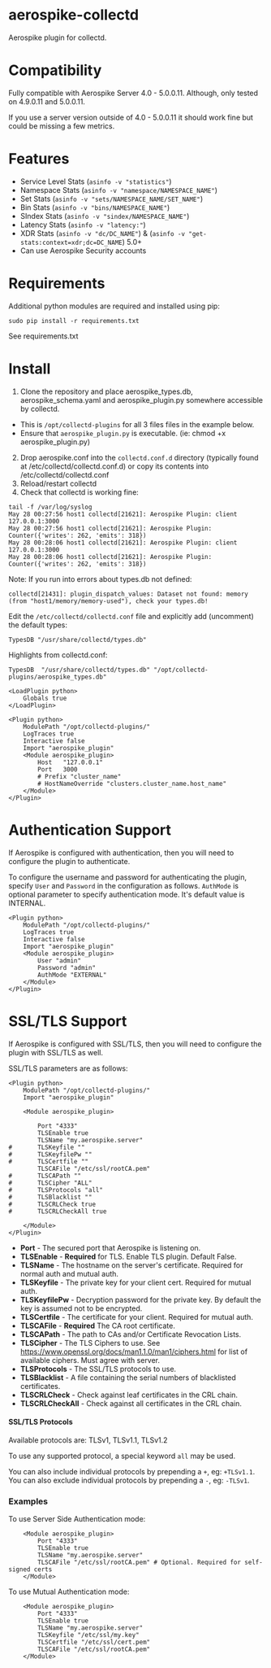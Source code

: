 aerospike-collectd
====================
Aerospike plugin for collectd.

Compatibility
=============
Fully compatible with Aerospike Server 4.0 - 5.0.0.11. Although, only tested on 4.9.0.11 and 5.0.0.11.

If you use a server version outside of 4.0 - 5.0.0.11 it should work fine but could be missing a few metrics.

Features
========
- Service Level Stats (`asinfo -v "statistics"`)
- Namespace Stats (`asinfo -v "namespace/NAMESPACE_NAME"`)
- Set Stats (`asinfo -v "sets/NAMESPACE_NAME/SET_NAME"`)
- Bin Stats (`asinfo -v "bins/NAMESPACE_NAME"`)
- SIndex Stats (`asinfo -v "sindex/NAMESPACE_NAME"`)
- Latency Stats (`asinfo -v "latency:"`)
- XDR Stats (`asinfo -v "dc/DC_NAME"`) & (`asinfo -v "get-stats:context=xdr;dc=DC_NAME`) 5.0+
- Can use Aerospike Security accounts

Requirements
============
Additional python modules are required and installed using pip:
```
sudo pip install -r requirements.txt
```

See requirements.txt

Install
=======

1. Clone the repository and place aerospike_types.db, aerospike_schema.yaml and aerospike_plugin.py somewhere accessible by collectd.
  * This is `/opt/collectd-plugins` for all 3 files files in the example below.
  * Ensure that `aerospike_plugin.py` is executable. (ie: chmod +x aerospike_plugin.py)
2. Drop aerospike.conf into the `collectd.conf.d` directory (typically found at /etc/collectd/collectd.conf.d)
or copy its contents into /etc/collectd/collectd.conf
3. Reload/restart collectd
4. Check that collectd is working fine:

```
tail -f /var/log/syslog
May 28 00:27:56 host1 collectd[21621]: Aerospike Plugin: client 127.0.0.1:3000
May 28 00:27:56 host1 collectd[21621]: Aerospike Plugin: Counter({'writes': 262, 'emits': 318})
May 28 00:28:06 host1 collectd[21621]: Aerospike Plugin: client 127.0.0.1:3000
May 28 00:28:06 host1 collectd[21621]: Aerospike Plugin: Counter({'writes': 262, 'emits': 318})
```

Note: If you run into errors about types.db not defined:

```
collectd[21431]: plugin_dispatch_values: Dataset not found: memory (from "host1/memory/memory-used"), check your types.db!
```

Edit the `/etc/collectd/collectd.conf` file and explicitly add (uncomment) the default types:

```
TypesDB "/usr/share/collectd/types.db"
```

Highlights from collectd.conf:

```
TypesDB  "/usr/share/collectd/types.db" "/opt/collectd-plugins/aerospike_types.db"

<LoadPlugin python>
    Globals true
</LoadPlugin>

<Plugin python>
    ModulePath "/opt/collectd-plugins/"
    LogTraces true
    Interactive false
    Import "aerospike_plugin"
    <Module aerospike_plugin>
        Host   "127.0.0.1"
        Port   3000
        # Prefix "cluster_name"
        # HostNameOverride "clusters.cluster_name.host_name"
    </Module>
</Plugin>
```

Authentication Support
======================

If Aerospike is configured with authentication, then you will need to configure the
plugin to authenticate.

To configure the username and password for authenticating the plugin, specify 
`User` and `Password` in the configuration as follows. `AuthMode` is optional 
parameter to specify authentication mode. It's default value is INTERNAL.

```
<Plugin python>
    ModulePath "/opt/collectd-plugins/"
    LogTraces true
    Interactive false
    Import "aerospike_plugin"
    <Module aerospike_plugin>
    	User "admin"
    	Password "admin"
    	AuthMode "EXTERNAL"
    </Module>
</Plugin>
```

SSL/TLS Support
===============

If Aerospike is configured with SSL/TLS, then you will need to configure the 
plugin with SSL/TLS as well.

SSL/TLS parameters are as follows:

```
<Plugin python>
    ModulePath "/opt/collectd-plugins/"
    Import "aerospike_plugin"

    <Module aerospike_plugin>

        Port "4333"
        TLSEnable true
        TLSName "my.aerospike.server"
#       TLSKeyfile ""
#       TLSKeyfilePw ""
#       TLSCertfile ""
        TLSCAFile "/etc/ssl/rootCA.pem"
#       TLSCAPath ""
#       TLSCipher "ALL"
#       TLSProtocols "all"
#       TLSBlacklist ""
#       TLSCRLCheck true
#       TLSCRLCheckAll true

    </Module>
</Plugin>
```

* **Port** - The secured port that Aerospike is listening on.
* **TLSEnable** - **Required** for TLS. Enable TLS plugin. Default False.
* **TLSName** - The hostname on the server's certificate. Required for normal auth and mutual auth.
* **TLSKeyfile** - The private key for your client cert. Required for mutual auth.
* **TLSKeyfilePw** - Decryption password for the private key. By default the key is assumed not to be encrypted.
* **TLSCertfile** - The certificate for your client. Required for mutual auth.
* **TLSCAFile** - **Required** The CA root certificate.
* **TLSCAPath** - The path to CAs and/or Certificate Revocation Lists.
* **TLSCipher** - The TLS Ciphers to use. See https://www.openssl.org/docs/man1.1.0/man1/ciphers.html for list of available ciphers. Must agree with server.
* **TLSProtocols** - The SSL/TLS protocols to use. 
* **TLSBlacklist** - A file containing the serial numbers of blacklisted certificates.
* **TLSCRLCheck** - Check against leaf certificates in the CRL chain.
* **TLSCRLCheckAll** - Check against all certificates in the CRL chain.


#### SSL/TLS Protocols
Available protocols are:
TLSv1, TLSv1.1, TLSv1.2

To use any supported protocol, a special keyword `all` may be used.

You can also include individual protocols by prepending a `+`, eg: `+TLSv1.1`.  
You can also exclude individual protocols by prepending a `-`, eg: `-TLSv1`.


### Examples

To use Server Side Authentication mode:

```
    <Module aerospike_plugin>
        Port "4333"
        TLSEnable true
        TLSName "my.aerospike.server"
        TLSCAFile "/etc/ssl/rootCA.pem" # Optional. Required for self-signed certs
    </Module>
```

To use Mutual Authentication mode:

```
    <Module aerospike_plugin>
        Port "4333"
        TLSEnable true
        TLSName "my.aerospike.server"
        TLSKeyfile "/etc/ssl/my.key"
        TLSCertfile "/etc/ssl/cert.pem"
        TLSCAFile "/etc/ssl/rootCA.pem"
    </Module>
```
